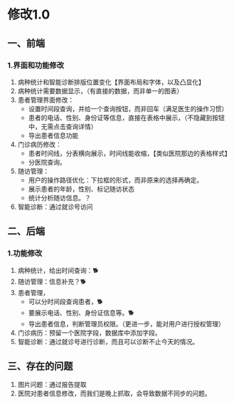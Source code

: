 # 修改1.0

## 一、前端

### 1.界面和功能修改

1. 病种统计和智能诊断排版位置变化【界面布局和字体，以及凸显化】
2. 病种统计需要数据显示，（有直接的数据，而非单一的图表）
3. 患者管理界面修改：
   - 设置时间段查询，并给一个查询按钮，而非回车（满足医生的操作习惯）
   - 患者的电话、性别、身份证等信息，直接在表格中展示，（不隐藏到按钮中，无需点击查询详情）
   - 导出患者信息功能
4. 门诊病历修改：
   - 患者时间线，分表横向展示，时间线能收缩，【类似医院那边的表格样式】
   - 分医院查询。
5. 随访管理：
   - 用户的操作路径优化：下拉框的形式，而非原来的选择再确定。
   - 展示患者的年龄，性别、标记随访状态
   - 统计分析随访信息。？
6. 智能诊断：通过就诊号访问

## 二、后端

### 1.功能修改

1. 病种统计，给出时间查询：🐕
2. 随访管理：信息补充？🐕
3. 患者管理，
   - 可以分时间段查询患者，🐕
   - 要展示电话、性别、身份证信息等。🐕
   - 导出患者信息，判断管理员权限。（更进一步，能对用户进行授权管理）
4. 门诊病历：预留一个医院字段，数据库中添加字段。
5. 智能诊断：通过就诊号进行诊断，而且可以诊断不止今天的情况。



## 三、存在的问题

1. 图片问题：通过报告提取
2. 医院对患者信息修改，而我们是晚上抓取，会导致数据不同步的问题。

